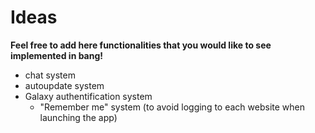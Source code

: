 # Ideas


**Feel free to add here functionalities that you would like to see implemented in bang!**

* chat system
* autoupdate system
* Galaxy authentification system
  * "Remember me" system (to avoid logging to each website when launching the app)
